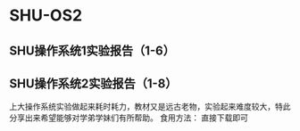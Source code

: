 # SHU-OS2
## SHU操作系统1实验报告（1-6）
## SHU操作系统2实验报告（1-8）

上大操作系统实验做起来耗时耗力，教材又是远古老物，实验起来难度较大，特此分享出来希望能够对学弟学妹们有所帮助。
食用方法： 直接下载即可
